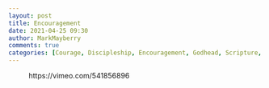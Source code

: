 ```yaml
---
layout: post
title: Encouragement
date: 2021-04-25 09:30
author: MarkMayberry
comments: true
categories: [Courage, Discipleship, Encouragement, Godhead, Scripture, Sermon]
---
```

<!-- wp:embed {"url":"https://vimeo.com/541856896","type":"video","providerNameSlug":"vimeo","responsive":true,"className":"wp-embed-aspect-4-3 wp-has-aspect-ratio"} -->
<figure class="wp-block-embed is-type-video is-provider-vimeo wp-block-embed-vimeo wp-embed-aspect-4-3 wp-has-aspect-ratio"><div class="wp-block-embed__wrapper">
https://vimeo.com/541856896
</div></figure>
<!-- /wp:embed -->
